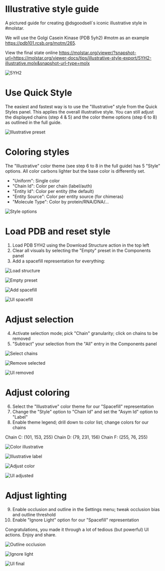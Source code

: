 
# Illustrative style guide

A pictured guide for creating @dsgoodsell`s iconic illustrative style in #molstar.

We will use the Golgi Casein Kinase (PDB 5yh2) #motm as an example https://pdb101.rcsb.org/motm/265.

View the final state online https://molstar.org/viewer/?snapshot-url=https://molstar.org/viewer-docs/tips/illustrative-style-export/5YH2-illustrative.molx&snapshot-url-type=molx

![5YH2](5YH2.png)


# Use Quick Style

The easiest and fastest way is to use the "Illustrative" style from the Quick Styles panel. This applies the overall illustrative style. You can still adjust the displayed chains (step 4 & 5) and the color theme options (step 6 to 8) as outlined in the full guide.

![Illustrative preset](illustrative-preset.png)


# Coloring styles

The "Illustrative" color theme (see step 6 to 8 in the full guide) has 5 "Style" options. All color carbons lighter but the base color is differently set.

- "Uniform": Single color
- "Chain Id": Color per chain (label/auth)
- "Entity Id": Color per entity (the default)
- "Entity Source": Color per entity source (for chimeras)
- "Molecule Type": Color by protein/RNA/DNA/...

![Style options](style-options.png)


# Load PDB and reset style

1. Load PDB 5YH2 using the Download Structure action in the top left
2. Clear all visuals by selecting the "Empty" preset in the Components panel
3. Add a spacefill representation for everything:

![Load structure](load-structure.png)

![Empty preset](empty-preset.png)

![Add spacefill](add-spacefill.png)

![UI spacefill](ui-spacefill.png)


# Adjust selection

4. Activate selection mode; pick "Chain" granularity; click on chains to be removed
5. "Subtract" your selection from the "All" entry in the Components panel

![Select chains](select-chains.png)

![Remove selected](remove-selected.png)

![UI removed](ui-removed.png)


# Adjust coloring

6. Select the "Illustrative" color theme for our "Spacefill" representation
7. Change the "Style" option to "Chain Id" and set the "Asym Id" option to "Label"
8. Enable theme legend; drill down to color list; change colors for our chains

Chain C: (101, 153, 255)
Chain D: (79, 231, 156)
Chain F: (255, 76, 255)

![Color illustrative](color-illustrative.png)

![Illustrative label](illustrative-label.png)

![Adjust color](adjust-color.png)

![UI adjusted](ui-adjusted.png)


# Adjust lighting

9. Enable occlusion and outline in the Settings menu; tweak occlusion bias and outline threshold
10. Enable "Ignore Light" option for our "Spacefill" representation

Congratulations, you made it through a lot of tedious (but powerful) UI actions. Enjoy and share.

![Outline occlusion](outline-occlusion.png)

![Ignore light](ignore-light.png)

![UI final](ui-final.png)
